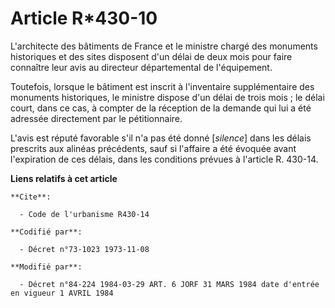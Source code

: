 # Article R*430-10

L'architecte des bâtiments de France et le ministre chargé des monuments historiques et des sites disposent d'un délai de
deux mois pour faire connaître leur avis au directeur départemental de l'équipement.

Toutefois, lorsque le bâtiment est inscrit à l'inventaire supplémentaire des monuments historiques, le ministre dispose d'un
délai de trois mois ; le délai court, dans ce cas, à compter de la réception de la demande qui lui a été adressée directement
par le pétitionnaire.

L'avis est réputé favorable s'il n'a pas été donné [*silence*] dans les délais prescrits aux alinéas précédents, sauf si
l'affaire a été évoquée avant l'expiration de ces délais, dans les conditions prévues à l'article R. 430-14.

**Liens relatifs à cet article**

	**Cite**:

	  - Code de l'urbanisme R430-14

	**Codifié par**:

	  - Décret n°73-1023 1973-11-08

	**Modifié par**:

	  - Décret n°84-224 1984-03-29 ART. 6 JORF 31 MARS 1984 date d'entrée en vigueur 1 AVRIL 1984

